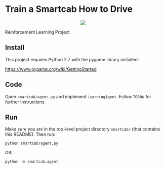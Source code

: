 # Train a Smartcab How to Drive

<p align = "center">
<img src = "http://newsthump.com/wp-content/uploads/2014/05/google-driverless-car.jpg">
</p>


Reinforcement Learning Project

## Install

This project requires Python 2.7 with the pygame library installed:

https://www.pygame.org/wiki/GettingStarted

## Code

Open `smartcab/agent.py` and implement `LearningAgent`. Follow `TODO`s for further instructions.

## Run

Make sure you are in the top-level project directory `smartcab/` (that contains this README). Then run:

```python smartcab/agent.py```

OR:

```python -m smartcab.agent```
